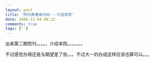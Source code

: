 ```yaml
---
layout: post
title: '院刊青春缘代码---介绍本院'
date: 2006-12-04 08:22
comments: true
tags: ['']
---
```


出来第二期院刊。。。。。介绍本院。。。。。。。

不过感觉办得还是与期望差了些。。。不过大一的办成这样应该也算可以。。。

